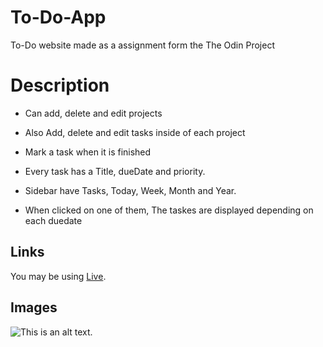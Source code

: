# To-Do-App

To-Do website made as a assignment form the The Odin Project


# Description


- Can add, delete and edit projects

- Also Add, delete and edit tasks inside of each project

- Mark a task when it is finished

- Every task has a Title, dueDate and priority. 

- Sidebar have Tasks, Today, Week, Month and Year.

- When clicked on one of them, The taskes are displayed depending on each duedate


## Links

You may be using [Live](https://elliotnykvist.github.io/To-Do-App/).

## Images

![This is an alt text.](https://github.com/ElliotNykvist/To-Do-App/assets/126269599/1dd8ca4e-a83a-45c1-8576-ecb5514e9072)

